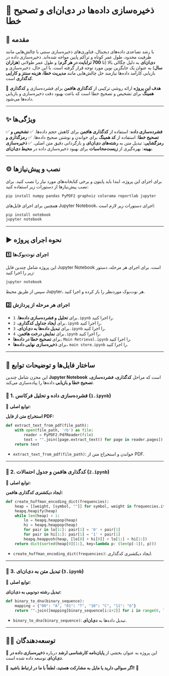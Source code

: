 # 📌 ذخیره‌سازی داده‌ها در دی‌ان‌ای و تصحیح خطا

## 📖 مقدمه
با رشد تصاعدی داده‌های دیجیتال، فناوری‌های ذخیره‌سازی سنتی با چالش‌هایی مانند ظرفیت محدود، طول عمر کوتاه و تراکم پایین مواجه شده‌اند. ذخیره‌سازی داده در **دی‌ان‌ای** به دلیل چگالی بالا (تا **700 ترابایت در هر گرم**) و طول عمر طولانی (**هزاران سال**) به عنوان یک جایگزین نوین مورد توجه قرار گرفته است. با این حال، ذخیره‌سازی و بازیابی کارآمد داده‌ها نیازمند حل چالش‌هایی مانند **مدیریت خطا، هزینه سنتز و کارایی کدگذاری** است.

🎯 **هدف این پروژه** ارائه روشی ترکیبی از **کدگذاری هافمن** برای فشرده‌سازی و **کدگذاری همینگ** برای تشخیص و تصحیح خطا است که باعث بهبود دقت ذخیره‌سازی و بازیابی داده‌ها می‌شود.

---
## ✨ ویژگی‌ها
✅ **فشرده‌سازی داده**: استفاده از **کدگذاری هافمن** برای کاهش حجم داده‌ها.
✅ **تشخیص و تصحیح خطا**: استفاده از **کد همینگ** برای خواندن و نوشتن صحیح داده‌ها.
✅ **رمزگذاری و رمزگشایی**: تبدیل متن به **رشته‌های دی‌ان‌ای** و بازگردانی دقیق متن اصلی.
✅ **ذخیره‌سازی بهینه**: بهره‌گیری از **زیست‌محاسبات** برای بهبود ذخیره‌سازی داده در **محیط دی‌ان‌ای**.

---
## ⚙️ نصب و پیش‌نیازها
برای اجرای این پروژه، ابتدا باید پایتون و برخی کتابخانه‌های مورد نیاز را نصب کنید. برای نصب پیش‌نیازها از دستورات زیر استفاده کنید:
```bash
pip install numpy pandas PyPDF2 graphviz colorama reportlab jupyter
```
همچنین برای اجرای فایل‌های Jupyter Notebook، اجرای دستورات زیر لازم است:
```bash
pip install notebook
jupyter notebook
```

---
## ▶️ نحوه اجرای پروژه

### 1️⃣ اجرای نوت‌بوک‌ها
این پروژه شامل چندین فایل Jupyter Notebook است. برای اجرای هر مرحله، دستور زیر را اجرا کنید:
```bash
jupyter notebook
```
سپس از طریق محیط Jupyter، هر نوت‌بوک موردنظر را باز کرده و اجرا کنید.

### 2️⃣ اجرای هر مرحله از پردازش
- برای **تحلیل و فشرده‌سازی داده‌ها**، `1.ipynb` را اجرا کنید.
- برای **ایجاد جداول کدگذاری**، `2.ipynb` را اجرا کنید.
- برای **تبدیل داده‌ها به دی‌ان‌ای**، `3.ipynb` را اجرا کنید.
- برای **نمایش درخت هافمن**، `4.ipynb` را اجرا کنید.
- برای **تصحیح خطا در داده‌ها**، `Main Retrieval.ipynb` را اجرا کنید.
- برای **ذخیره‌سازی نهایی داده‌ها**، `main store.ipynb` را اجرا کنید.

---
## 📂 ساختار فایل‌ها و توضیحات توابع
این مخزن شامل چندین **Jupyter Notebook** است که مراحل **کدگذاری، فشرده‌سازی، تصحیح خطا و بازیابی** داده‌ها را پیاده‌سازی می‌کند.

### 📌 1. فشرده‌سازی داده و تحلیل فرکانس (`1.ipynb`)
📌 **توابع اصلی:**

**استخراج متن از فایل PDF:**
```python
def extract_text_from_pdf(file_path):
    with open(file_path, 'rb') as file:
        reader = PyPDF2.PdfReader(file)
        text = "".join([page.extract_text() for page in reader.pages])
    return text
```
- `extract_text_from_pdf(file_path)`: خواندن و استخراج متن از PDF.

---
### 📌 2. کدگذاری هافمن و جدول احتمالات (`2.ipynb`)
📌 **توابع اصلی:**

**ایجاد دیکشنری کدگذاری هافمن:**
```python
def create_huffman_encoding_dict(frequencies):
    heap = [[weight, [symbol, ""]] for symbol, weight in frequencies.items()]
    heapq.heapify(heap)
    while len(heap) > 1:
        lo = heapq.heappop(heap)
        hi = heapq.heappop(heap)
        for pair in lo[1:]: pair[1] = '0' + pair[1]
        for pair in hi[1:]: pair[1] = '1' + pair[1]
        heapq.heappush(heap, [lo[0] + hi[0]] + lo[1:] + hi[1:])
    return dict(sorted(heap[0][1:], key=lambda p: (len(p[-1]), p)))
```
- `create_huffman_encoding_dict(frequencies)`: ایجاد دیکشنری کدگذاری.

---
### 📌 3. تبدیل متن به دی‌ان‌ای (`3.ipynb`)
📌 **توابع اصلی:**

**تبدیل رشته دودویی به دی‌ان‌ای:**
```python
def binary_to_dna(binary_sequence):
    mapping = {"00": "A", "01": "T", "10": "C", "11": "G"}
    return "".join([mapping[binary_sequence[i:i+2]] for i in range(0, len(binary_sequence), 2)])
```
- `binary_to_dna(binary_sequence)`: تبدیل داده‌ها به **دی‌ان‌ای**.

---
## 👨‍💻 توسعه‌دهندگان
📩 این پروژه به عنوان بخشی از **پایان‌نامه کارشناسی ارشد** درباره **ذخیره‌سازی داده در دی‌ان‌ای** توسعه داده شده است.

🔹 **اگر سوالی دارید یا مایل به مشارکت هستید، لطفاً با ما در ارتباط باشید!** 🚀

